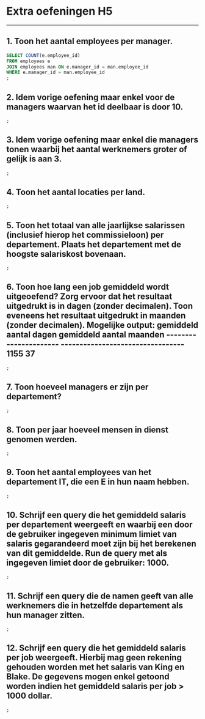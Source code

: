 # Extra oefeningen H5

--------------------------------------------------------------------------------

## 1. Toon het aantal employees per manager.

```sql
SELECT COUNT(e.employee_id)
FROM employees e
JOIN employees man ON e.manager_id = man.employee_id
WHERE e.manager_id = man.employee_id
;
```

## 2. Idem vorige oefening maar enkel voor de managers waarvan het id deelbaar is door 10.

```sql
;
```

## 3. Idem vorige oefening maar enkel die managers tonen waarbij het aantal werknemers groter of gelijk is aan 3.

```sql
;
```

## 4. Toon het aantal locaties per land.

```sql
;
```

## 5. Toon het totaal van alle jaarlijkse salarissen (inclusief hierop het commissieloon) per departement. Plaats het departement met de hoogste salariskost bovenaan.

```sql
;
```

## 6. Toon hoe lang een job gemiddeld wordt uitgeoefend? Zorg ervoor dat het resultaat uitgedrukt is in dagen (zonder decimalen). Toon eveneens het resultaat uitgedrukt in maanden (zonder decimalen). Mogelijke output: gemiddeld aantal dagen gemiddeld aantal maanden ---------------------- --------------------------------- 1155 37

```sql
;
```

## 7. Toon hoeveel managers er zijn per departement?

```sql
;
```

## 8. Toon per jaar hoeveel mensen in dienst genomen werden.

```sql
;
```

## 9. Toon het aantal employees van het departement IT, die een E in hun naam hebben.

```sql
;
```

## 10. Schrijf een query die het gemiddeld salaris per departement weergeeft en waarbij een door de gebruiker ingegeven minimum limiet van salaris gegarandeerd moet zijn bij het berekenen van dit gemiddelde. Run de query met als ingegeven limiet door de gebruiker: 1000.

```sql
;
```

## 11. Schrijf een query die de namen geeft van alle werknemers die in hetzelfde departement als hun manager zitten.

```sql
;
```

## 12. Schrijf een query die het gemiddeld salaris per job weergeeft. Hierbij mag geen rekening gehouden worden met het salaris van King en Blake. De gegevens mogen enkel getoond worden indien het gemiddeld salaris per job > 1000 dollar.

```sql
;
```
